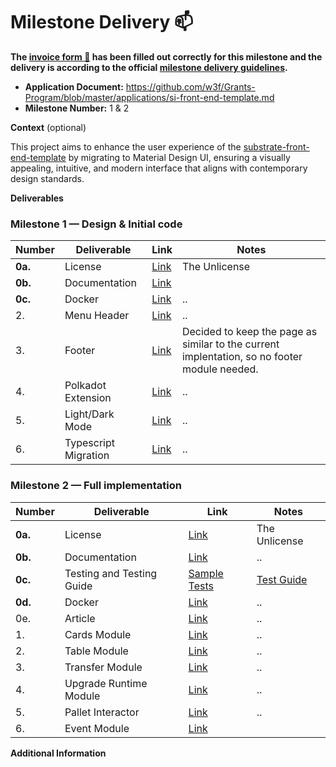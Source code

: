 # Milestone Delivery :mailbox:

**The [invoice form :pencil:](https://docs.google.com/forms/d/e/1FAIpQLSfmNYaoCgrxyhzgoKQ0ynQvnNRoTmgApz9NrMp-hd8mhIiO0A/viewform) has been filled out correctly for this milestone and the delivery is according to the official [milestone delivery guidelines](https://github.com/w3f/Grants-Program/blob/master/docs/Support%20Docs/milestone-deliverables-guidelines.md).**  

* **Application Document:** https://github.com/w3f/Grants-Program/blob/master/applications/si-front-end-template.md 
* **Milestone Number:** 1 & 2
 
**Context** (optional)

This project aims to enhance the user experience of the [substrate-front-end-template](https://github.com/substrate-developer-hub/substrate-front-end-template) by migrating to Material Design UI, ensuring a visually appealing, intuitive, and modern interface that aligns with contemporary design standards.

**Deliverables**

### Milestone 1  — Design & Initial code

| Number | Deliverable | Link | Notes
| ------------- | ------------- | ------------- |------------- |
| **0a.** | License | [Link](https://github.com/stojanov-igor/substrate-front-end-template/blob/material-design-update/LICENSE) | The Unlicense |
| **0b.** | Documentation | [Link](https://github.com/stojanov-igor/substrate-front-end-template/blob/material-design-update/README.md) |   |
| **0c.** | Docker | [Link](https://github.com/stojanov-igor/substrate-front-end-template/blob/material-design-update/Dockerfile) |  .. |
| 2. | Menu Header | [Link](https://github.com/stojanov-igor/substrate-front-end-template/blob/material-design-update/src/AccountSelector.tsx) |  .. |
| 3. | Footer | [Link](https://github.com/stojanov-igor/substrate-front-end-template/blob/material-design-update/src/App.tsx) |  Decided to keep the page as similar to the current implentation, so no footer module needed. |
| 4. | Polkadot Extension| [Link](https://github.com/stojanov-igor/substrate-front-end-template/blob/material-design-update/src/substrate-lib/SubstrateContext.tsx) |  .. |
| 5. | Light/Dark Mode| [Link](https://github.com/stojanov-igor/substrate-front-end-template/blob/material-design-update/src/theme/theme.ts) |  .. |
| 6. | Typescript Migration | [Link](https://github.com/stojanov-igor/substrate-front-end-template/blob/material-design-update/tsconfig.json) |  .. |


### Milestone 2  — Full implementation


| Number | Deliverable | Link | Notes |
| ------------- | ------------- | ------------- |------------- |
| **0a.** | License | [Link](https://github.com/stojanov-igor/substrate-front-end-template/blob/material-design-update/LICENSE) | The Unlicense |
| **0b.** | Documentation | [Link](https://github.com/stojanov-igor/substrate-front-end-template/blob/material-design-update/README.md) | .. |
| **0c.** | Testing and Testing Guide | [Sample Tests](https://github.com/stojanov-igor/substrate-front-end-template/blob/material-design-update/cypress/e2e/Integration-Tests/sample-tests.cy.js) | [Test Guide](https://github.com/stojanov-igor/substrate-front-end-template/blob/material-design-update/README.md#running-tests-in-cypress) |
| **0d.** | Docker | [Link](https://github.com/stojanov-igor/substrate-front-end-template/blob/material-design-update/Dockerfile) | .. |
| 0e. | Article | [Link](https://github.com/stojanov-igor/substrate-front-end-template/blob/material-design-update/README.md) | .. |
| 1. | Cards Module | [Link](https://github.com/stojanov-igor/substrate-front-end-template/blob/material-design-update/src/BlockNumber.tsx) | .. |
| 2. | Table Module| [Link](https://github.com/stojanov-igor/substrate-front-end-template/blob/material-design-update/src/Balances.tsx) | .. |
| 3. | Transfer Module | [Link](https://github.com/stojanov-igor/substrate-front-end-template/blob/material-design-update/src/Transfer.tsx) | .. |
| 4. | Upgrade Runtime Module| [Link](https://github.com/stojanov-igor/substrate-front-end-template/blob/material-design-update/src/Upgrade.tsx) | .. |
| 5. | Pallet Interactor | [Link](https://github.com/stojanov-igor/substrate-front-end-template/blob/material-design-update/src/Interactor.tsx)| .. |
| 6. | Event Module | [Link](https://github.com/stojanov-igor/substrate-front-end-template/blob/material-design-update/src/Events.tsx) |

**Additional Information**

